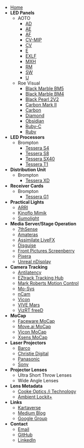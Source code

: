 <!-- docs/_sidebar.md -->
- [Home](/)
- **LED Panels**
  - AOTO
    - [AD](data/AOTO-AD)
    - [AE](data/AOTO-AE)
    - [AF](data/AOTO-AF)
    - [CV-MIP](data/AOTO-CV-MIP)
    - [CV](data/AOTO-CV)
    - [E](data/AOTO-E)
    - [EXLF](data/AOTO-EXLF)
    - [MXH](data/AOTO-MXH)
    - [RM](data/AOTO-RM)
    - [SW](data/AOTO-SW)
    - [U](data/AOTO-U)
  - Roe Visual
    - [Black Marble BM5](data/ROE-Black-Marble-BM5)
    - [Black Marble BM4](data/ROE-Black-Marble-BM4)
    - [Black Pearl 2V2](https://www.roevisual.com/en/products/black-pearl-2v2)
    - [Carbon Mark II](data/ROE-Carbon-Mark-2)
    - [Carbon](data/ROE-Carbon)
    - [Diamond](https://www.roevisual.com/en/products/diamond)
    - [Obsidian](data/ROE-Obsidian)
    - [Ruby-C](https://www.roevisual.com/en/products/ruby-c)
    - [Ruby](https://www.roevisual.com/en/products/ruby)
- **LED Processors**
  - Brompton
    - [Tessera S4](https://www.bromptontech.com/product/s4/)
    - [Tessera S8](https://www.bromptontech.com/product/s8/)
    - [Tessera SX40](https://www.bromptontech.com/product/sx40/)
    - [Tessera T1](https://www.bromptontech.com/product/t1/)
- **Distribution Unit**
  - Brompton
    - [Tessera XD](https://www.bromptontech.com/product/xd/)
- **Receiver Cards**
  - Brompton
    - [Tessera G1](https://www.bromptontech.com/product/receiver-cards/)
- **Practical Lights**
  - [ARRI](https://www.arri.com/en/lighting/led)
  - [Kinoflo Mimik](https://kinoflo.com/mimik/)
  - [Sumolight](https://sumolight.com/)
- **Media Server/Stage Operation**
  - [7thSense](https://7thsense.one/)
  - [Amateras](https://www.orihalcon.co.jp/amateras/index_en.html)
  - [Assimilate LiveFX](https://www.assimilateinc.com/products/livefx/)
  - [Disguise](https://www.disguise.one/en)
  - [Front Pictures Screenberry](https://domes.frontpictures.com/software/screenberry/)
  - [Pixera](https://pixera.one/en/)
  - [Unreal nDisplay](https://dev.epicgames.com/documentation/en-us/unreal-engine/ndisplay-overview-for-unreal-engine)
- **Camera Tracking**
  - [Antilatency](https://antilatency.com/)
  - [EZtrack Tracking Hub](https://eztrack.studio/)
  - [Mark Roberts Motion Control](https://www.mrmoco.com/)
  - [Mo-Sys](https://www.mo-sys.com/)
  - [nCam](https://www.ncam-tech.com/)
  - [Vicon](https://www.vicon.com)
  - [VIVE Mars](https://mars.vive.com/)
  - [VizRT freeD](https://docs.vizrt.com/tracking-hub-guide/1.0/description_of_the_freed_protocol.html)
- **MoCap**
  - [Faceware MoCap](https://facewaretech.com)
  - [Move.ai MoCap](https://www.move.ai)
  - [Vicon MoCap](https://www.vicon.com)
  - [Xsens MoCap](https://www.xsens.com/)
- **Laser Projectors**
  - [Barco](https://www.barco.com/en)
  - [Christie Digital](https://www.christiedigital.com/products/projectors/all-projectors/)
  - [Panasonic](https://connect.na.panasonic.ca/)
  - [Sony](https://www.sony.ca/en/projectors)
- **Projector Lenses**
  - Ultra Short Throw Lenses
  - Wide Angle Lenses
- **Lens Metadata**
  - [Cooke Optics /i Technology](https://cookeoptics.com/i-technology/)
  - [Ambient Lockit+](https://ambient.de/en/products/acn-lp-lockit-metadateninterface)
- **Links**
  - [Kartaverse](https://github.com/kartaverse)
  - [Medium Blog](https://medium.com/@andrewhazelden)
  - [Google Group](https://groups.google.com/g/kartaverse/)
- **Contact**
  - [Email](mailto:andrew@andrewhazelden.com)
  - [GitHub](https://github.com/AndrewHazelden)
  - [LinkedIn](https://www.linkedin.com/in/andrewhazelden/)